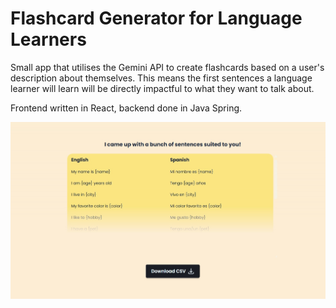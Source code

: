 # Flashcard Generator for Language Learners

Small app that utilises the Gemini API to create flashcards based on a user's description about themselves. This means the first sentences a language learner will learn will be directly impactful to what they want to talk about.

Frontend written in React, backend done in Java Spring.

![language flashcard app image](./assets/20250401_175628_language_flashcards.jpg "Language Flashcards Image")